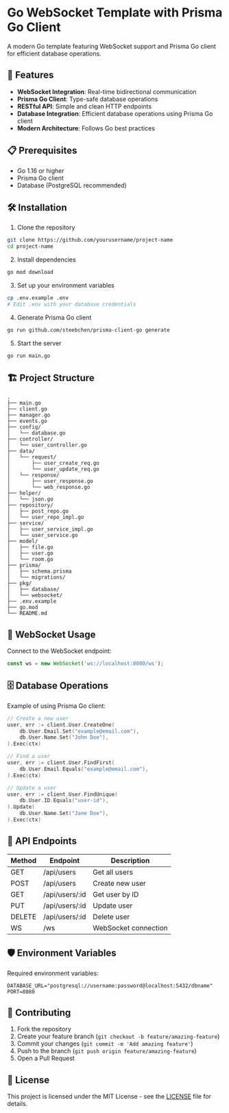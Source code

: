 # Go WebSocket Template with Prisma Go Client

A modern Go template featuring WebSocket support and Prisma Go client for efficient database operations.

## 🚀 Features

- **WebSocket Integration**: Real-time bidirectional communication
- **Prisma Go Client**: Type-safe database operations
- **RESTful API**: Simple and clean HTTP endpoints
- **Database Integration**: Efficient database operations using Prisma Go client
- **Modern Architecture**: Follows Go best practices

## 📋 Prerequisites

- Go 1.16 or higher
- Prisma Go client
- Database (PostgreSQL recommended)

## 🛠️ Installation

1. Clone the repository
```bash
git clone https://github.com/yourusername/project-name
cd project-name
```

2. Install dependencies
```bash
go mod download
```

3. Set up your environment variables
```bash
cp .env.example .env
# Edit .env with your database credentials
```

4. Generate Prisma Go client
```bash
go run github.com/steebchen/prisma-client-go generate
```

5. Start the server
```bash
go run main.go
```

## 🏗️ Project Structure

```
.
├── main.go
├── client.go
├── manager.go
├── events.go
├── config/
│   └── database.go
├── controller/
│   └── user_controller.go
├── data/
│   └── request/
│       ├── user_create_req.go
│       └── user_update_req.go
│   └── response/
│       ├── user_response.go
│       └── web_response.go
├── helper/
│   └── json.go
├── repository/
│   ├── post_repo.go
│   └── user_repo_impl.go
├── service/
│   ├── user_service_impl.go
│   └── user_service.go
├── model/
│   ├── file.go
│   ├── user.go
│   └── room.go
├── prisma/
│   ├── schema.prisma
│   └── migrations/
├── pkg/
│   ├── database/
│   └── websocket/
├── .env.example
├── go.mod
└── README.md
```

## 🔌 WebSocket Usage

Connect to the WebSocket endpoint:
```javascript
const ws = new WebSocket('ws://localhost:8080/ws');
```

## 🗄️ Database Operations

Example of using Prisma Go client:
```go
// Create a new user
user, err := client.User.CreateOne(
    db.User.Email.Set("example@email.com"),
    db.User.Name.Set("John Doe"),
).Exec(ctx)

// Find a user
user, err := client.User.FindFirst(
    db.User.Email.Equals("example@email.com"),
).Exec(ctx)

// Update a user
user, err := client.User.FindUnique(
    db.User.ID.Equals("user-id"),
).Update(
    db.User.Name.Set("Jane Doe"),
).Exec(ctx)
```

## 📡 API Endpoints

| Method | Endpoint | Description |
|--------|----------|-------------|
| GET    | /api/users | Get all users |
| POST   | /api/users | Create new user |
| GET    | /api/users/:id | Get user by ID |
| PUT    | /api/users/:id | Update user |
| DELETE | /api/users/:id | Delete user |
| WS     | /ws | WebSocket connection |

## 🛡️ Environment Variables

Required environment variables:
```env
DATABASE_URL="postgresql://username:password@localhost:5432/dbname"
PORT=8080
```

## 🤝 Contributing

1. Fork the repository
2. Create your feature branch (`git checkout -b feature/amazing-feature`)
3. Commit your changes (`git commit -m 'Add amazing feature'`)
4. Push to the branch (`git push origin feature/amazing-feature`)
5. Open a Pull Request

## 📝 License

This project is licensed under the MIT License - see the [LICENSE](LICENSE) file for details.
